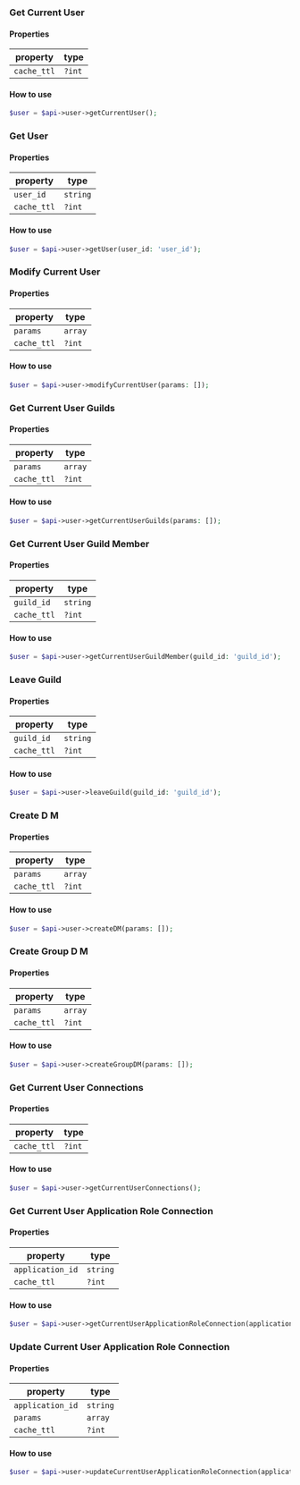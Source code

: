 ### Get Current User

#### Properties

| property | type |
|----------|------|
| `cache_ttl` | `?int` |

#### How to use

```php
$user = $api->user->getCurrentUser();
```

### Get User

#### Properties

| property | type |
|----------|------|
| `user_id` | `string` |
| `cache_ttl` | `?int` |

#### How to use

```php
$user = $api->user->getUser(user_id: 'user_id');
```

### Modify Current User

#### Properties

| property | type |
|----------|------|
| `params` | `array` |
| `cache_ttl` | `?int` |

#### How to use

```php
$user = $api->user->modifyCurrentUser(params: []);
```

### Get Current User Guilds

#### Properties

| property | type |
|----------|------|
| `params` | `array` |
| `cache_ttl` | `?int` |

#### How to use

```php
$user = $api->user->getCurrentUserGuilds(params: []);
```

### Get Current User Guild Member

#### Properties

| property | type |
|----------|------|
| `guild_id` | `string` |
| `cache_ttl` | `?int` |

#### How to use

```php
$user = $api->user->getCurrentUserGuildMember(guild_id: 'guild_id');
```

### Leave Guild

#### Properties

| property | type |
|----------|------|
| `guild_id` | `string` |
| `cache_ttl` | `?int` |

#### How to use

```php
$user = $api->user->leaveGuild(guild_id: 'guild_id');
```

### Create D M

#### Properties

| property | type |
|----------|------|
| `params` | `array` |
| `cache_ttl` | `?int` |

#### How to use

```php
$user = $api->user->createDM(params: []);
```

### Create Group D M

#### Properties

| property | type |
|----------|------|
| `params` | `array` |
| `cache_ttl` | `?int` |

#### How to use

```php
$user = $api->user->createGroupDM(params: []);
```

### Get Current User Connections

#### Properties

| property | type |
|----------|------|
| `cache_ttl` | `?int` |

#### How to use

```php
$user = $api->user->getCurrentUserConnections();
```

### Get Current User Application Role Connection

#### Properties

| property | type |
|----------|------|
| `application_id` | `string` |
| `cache_ttl` | `?int` |

#### How to use

```php
$user = $api->user->getCurrentUserApplicationRoleConnection(application_id: 'application_id');
```

### Update Current User Application Role Connection

#### Properties

| property | type |
|----------|------|
| `application_id` | `string` |
| `params` | `array` |
| `cache_ttl` | `?int` |

#### How to use

```php
$user = $api->user->updateCurrentUserApplicationRoleConnection(application_id: 'application_id', params: []);
```

